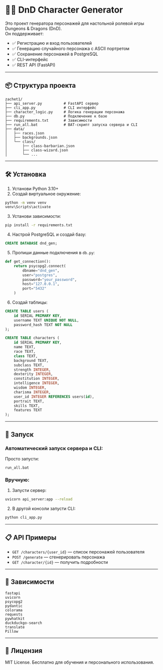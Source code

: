 # 🧙‍♂️ DnD Character Generator

Это проект генератора персонажей для настольной ролевой игры Dungeons & Dragons (DnD).  
Он поддерживает:

- ✅ Регистрацию и вход пользователей
- ✅ Генерацию случайного персонажа с ASCII портретом
- ✅ Сохранение персонажей в PostgreSQL
- ✅ CLI-интерфейс
- ✅ REST API (FastAPI)

---

## 📦 Структура проекта

```
zachet1/
├── api_server.py          # FastAPI сервер
├── cli_app.py             # CLI интерфейс
├── character_logic.py     # Логика генерации персонажа
├── db.py                  # Подключение к базе
├── requirements.txt       # Зависимости
├── run_all.bat            # BAT-скрипт запуска сервера и CLI
├── data/
│   ├── races.json
│   ├── backgrounds.json
│   └── class/
│       ├── class-barbarian.json
│       ├── class-wizard.json
│       └── ...
```

---

## 🛠 Установка

1. Установи Python 3.10+
2. Создай виртуальное окружение:

```bash
python -m venv venv
venv\Scripts\activate
```

3. Установи зависимости:

```bash
pip install -r requirements.txt
```

4. Настрой PostgreSQL и создай базу:

```sql
CREATE DATABASE dnd_gen;
```

5. Пропиши данные подключения в `db.py`:

```python
def get_connection():
    return psycopg2.connect(
        dbname="dnd_gen",
        user="postgres",
        password="your_password",
        host="127.0.0.1",
        port="5432"
    )
```

6. Создай таблицы:

```sql
CREATE TABLE users (
    id SERIAL PRIMARY KEY,
    username TEXT UNIQUE NOT NULL,
    password_hash TEXT NOT NULL
);

CREATE TABLE characters (
    id SERIAL PRIMARY KEY,
    name TEXT,
    race TEXT,
    class TEXT,
    background TEXT,
    subclass TEXT,
    strength INTEGER,
    dexterity INTEGER,
    constitution INTEGER,
    intelligence INTEGER,
    wisdom INTEGER,
    charisma INTEGER,
    user_id INTEGER REFERENCES users(id),
    portrait TEXT,
    skills TEXT,
    features TEXT
);
```

---

## 🚀 Запуск

### Автоматический запуск сервера и CLI:

Просто запусти:

```
run_all.bat
```

### Вручную:

1. Запусти сервер:

```bash
uvicorn api_server:app --reload
```

2. В другой консоли запусти CLI:

```bash
python cli_app.py
```

---

## 📋 API Примеры

- `GET /characters/{user_id}` — список персонажей пользователя
- `POST /generate` — сгенерировать персонажа
- `GET /character/{id}` — получить подробности

---

## 🔧 Зависимости

```
fastapi
uvicorn
psycopg2
pydantic
colorama
requests
pywhatkit
duckduckgo-search
translate
Pillow
```

---

## 🧾 Лицензия

MIT License. Бесплатно для обучения и персонального использования.
